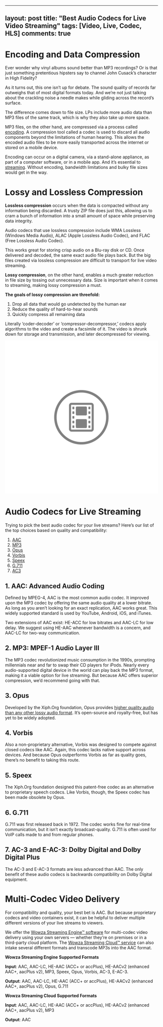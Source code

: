 
---
layout: post
title: "Best Audio Codecs for Live Video Streaming"
tags: [Video, Live, Codec, HLS]
comments: true
---

# Encoding and Data Compression
Ever wonder why vinyl albums sound better than MP3 recordings? Or is that just something pretentious hipsters say to channel John Cusack’s character in High Fidelity?

As it turns out, this one isn’t up for debate. The sound quality of records far outweighs that of most digital formats today. And we’re not just talking about the crackling noise a needle makes while gliding across the record’s surface.

The difference comes down to file size. LPs include more audio data than MP3 files of the same track, which is why they also take up more space.

MP3 files, on the other hand, are compressed via a process called [encoding](https://www.wowza.com/blog/video-codecs-encoding). A compression tool called a codec is used to discard all audio components beyond the limitations of human hearing. This allows the encoded audio files to be more easily transported across the internet or stored on a mobile device.

Encoding can occur on a digital camera, via a stand-alone appliance, as part of a computer software, or in a mobile app. And it’s essential to [streaming](https://www.wowza.com/blog/live-video-streaming-how-it-works). Without encoding, bandwidth limitations and bulky file sizes would get in the way.
 
# Lossy and Lossless Compression
__Lossless compression__ occurs when the data is compacted without any information being discarded. A trusty ZIP file does just this, allowing us to cram a bunch of information into a small amount of space while preserving data integrity.

Audio codecs that use lossless compression include WMA Lossless (Windows Media Audio), ALAC (Apple Lossless Audio Codec), and FLAC (Free Lossless Audio Codec).

This works great for storing crisp audio on a Blu-ray disk or CD. Once delivered and decoded, the same exact audio file plays back. But the big files created via lossless compression are difficult to transport for live video streaming.

__Lossy compression__, on the other hand, enables a much greater reduction in file size by tossing out unnecessary data. Size is important when it comes to streaming, making lossy compression a must.

__The goals of lossy compression are threefold:__

1. Drop all data that would go undetected by the human ear
2. Reduce the quality of hard-to-hear sounds
3. Quickly compress all remaining data

Literally ‘coder-decoder’ or ‘compressor-decompressor,’ codecs apply algorithms to the video and create a facsimile of it. The video is shrunk down for storage and transmission, and later decompressed for viewing.

<p align="center">
    <img src="/img/2019/Encoding.gif" />
</p>

# Audio Codecs for Live Streaming
Trying to pick the best audio codec for your live streams? Here’s our list of the top choices based on quality and compatibility:

1. [AAC](#aac)
2. [MP3](#mp3)
3. [Opus](#opus)
4. [Vorbis](#vorbis)
5. [Speex](#speex)
6. [G.711](#g711)
7. [AC3](#ac3)

## __1. AAC: Advanced Audio Coding__

Defined by MPEG-4, AAC is the most common audio codec. It improved upon the MP3 codec by offering the same audio quality at a lower bitrate. As long as you aren’t looking for an exact replication, AAC works great. This widely supported standard is used by YouTube, Android, iOS, and iTunes.

Two extensions of AAC exist: HE-ACC for low bitrates and AAC-LC for low delay. We suggest using HE-AAC whenever bandwidth is a concern, and AAC-LC for two-way communication.

## __2. MP3: MPEF-1 Audio Layer III__

The MP3 codec revolutionized music consumption in the 1990s, prompting millennials near and far to swap their CD players for iPods. Nearly every audio-supported digital device in the world can play back the MP3 format, making it a viable option for live streaming. But because AAC offers superior compression, we’d recommend going with that.

## __3. Opus__

Developed by the Xiph.Org foundation, Opus provides [higher quality audio than any other lossy audio format](http://opus-codec.org/comparison/). It’s open-source and royalty-free, but has yet to be widely adopted.

## __4. Vorbis__

Also a non-proprietary alternative, Vorbis was designed to compete against closed codecs like AAC. Again, this codec lacks native support across devices. And because Opus outperforms Vorbis as far as quality goes, there’s no benefit to taking this route.

## __5. Speex__

The Xiph.Org foundation designed this patent-free codec as an alternative to proprietary speech codecs. Like Vorbis, though, the Speex codec has been made obsolete by Opus.

## __6. G.711__

G.711 was first released back in 1972. The codec works fine for real-time communication, but it isn’t exactly broadcast-quality.
G.711 is often used for VoIP calls made to and from regular phones.

## __7. AC-3 and E-AC-3: Dolby Digital and Dolby Digital Plus__

The AC-3 and E-AC-3 formats are less advanced than AAC. The only benefit of these audio codecs is backwards compatibility on Dolby Digital equipment.
 

# Multi-Codec Video Delivery
For compatibility and quality, your best bet is AAC. But because proprietary codecs and video containers exist, it can be helpful to deliver multiple different versions of your live streams to viewers.

We offer the [Wowza Streaming Engine™ software](https://www.wowza.com/products/streaming-engine) for multi-codec video delivery using your own servers — whether they’re on premises or in a third-party cloud platform. The [Wowza Streaming Cloud™ service](https://www.wowza.com/products/streaming-cloud) can also intake several different formats and transcode MP3s into the AAC format.
 
__Wowza Streaming Engine Supported Formats__

__Input__: AAC, AAC-LC, HE-AAC (ACC+ or accPlus), HE-AACv2 (enhanced AAC+, aacPlus v2), MP3, Speex, Opus, Vorbis, AC-3, E-AC-3.

__Output__:  AAC, AAC-LC, HE-AAC (ACC+ or accPlus), HE-AACv2 (enhanced AAC+, aacPlus v2), Opus, G.711
 
__Wowza Streaming Cloud Supported Formats__

__Input__: AAC, AAC-LC, HE-AAC (ACC+ or accPlus), HE-AACv2 (enhanced AAC+, aacPlus v2), MP3

__Output__: AAC